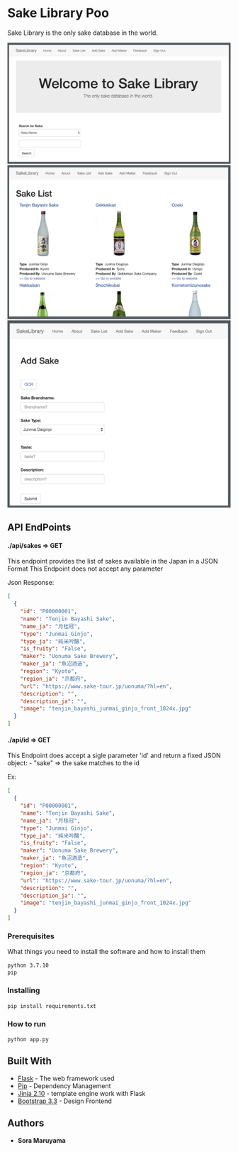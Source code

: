 # Sake Library Poo

Sake Library is the only sake database in the world.

<p align="center">

  <img src="https://raw.githubusercontent.com/SoraMaruyama/UnofficialSakeLibrary/master/readmeasset/home1.png">
  <img src="https://raw.githubusercontent.com/SoraMaruyama/UnofficialSakeLibrary/master/readmeasset/sakelist1.png">
  <img src="https://raw.githubusercontent.com/SoraMaruyama/UnofficialSakeLibrary/master/readmeasset/addsake1.png">
</p>

## API EndPoints

#### ./api/sakes => GET

This endpoint provides the list of sakes available in the Japan in a JSON Format
This Endpoint does not accept any parameter

Json Response:

```json
[
  {
    "id": "P00000001",
    "name": "Tenjin Bayashi Sake",
    "name_ja": "月桂冠",
    "type": "Junmai Ginjo",
    "type_ja": "純米吟醸",
    "is_fruity": "False",
    "maker": "Uonuma Sake Brewery",
    "maker_ja": "魚沼酒造",
    "region": "Kyoto",
    "region_ja": "京都府",
    "url": "https://www.sake-tour.jp/uonuma/?hl=en",
    "description": "",
    "description_ja": "",
    "image": "tenjin_bayashi_junmai_ginjo_front_1024x.jpg"
  }
]
```

#### ./api/id => GET

This Endpoint does accept a sigle parameter 'id' and return a fixed JSON object: - "sake" => the sake matches to the id

Ex:

```json
[
  {
    "id": "P00000001",
    "name": "Tenjin Bayashi Sake",
    "name_ja": "月桂冠",
    "type": "Junmai Ginjo",
    "type_ja": "純米吟醸",
    "is_fruity": "False",
    "maker": "Uonuma Sake Brewery",
    "maker_ja": "魚沼酒造",
    "region": "Kyoto",
    "region_ja": "京都府",
    "url": "https://www.sake-tour.jp/uonuma/?hl=en",
    "description": "",
    "description_ja": "",
    "image": "tenjin_bayashi_junmai_ginjo_front_1024x.jpg"
  }
]
```

### Prerequisites

What things you need to install the software and how to install them

```
python 3.7.10
pip
```

### Installing

```
pip install requirements.txt
```

### How to run

```
python app.py
```

## Built With

- [Flask](http://flask.pocoo.org/) - The web framework used
- [Pip](https://maven.apache.org/) - Dependency Management
- [Jinja 2.10](http://jinja.pocoo.org/docs/2.10/) - template engine work with Flask
- [Bootstrap 3.3](https://getbootstrap.com/docs/3.3/) - Design Frontend

## Authors

- **Sora Maruyama**
